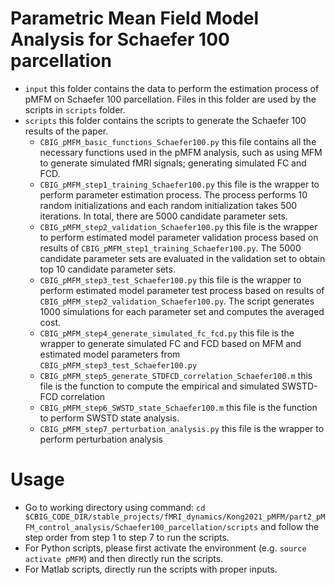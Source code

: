 # Parametric Mean Field Model Analysis for Schaefer 100 parcellation
* `input` this folder contains the data to perform the estimation process of pMFM on Schaefer 100 parcellation. Files in this folder are used by the scripts in `scripts` folder.
* `scripts` this folder contains the scripts to generate the Schaefer 100 results of the paper. 
    * `CBIG_pMFM_basic_functions_Schaefer100.py` this file contains all the necessary functions used in the pMFM analysis, such as using MFM to generate simulated fMRI signals; generating simulated FC and FCD.
    * `CBIG_pMFM_step1_training_Schaefer100.py` this file is the wrapper to perform parameter estimation process. The process performs 10 random initializations and each random initialization takes 500 iterations. In total, there are 5000 candidate parameter sets.
    * `CBIG_pMFM_step2_validation_Schaefer100.py` this file is the wrapper to perform estimated model parameter validation process based on results of `CBIG_pMFM_step1_training_Schaefer100.py`. The 5000 candidate parameter sets are evaluated in the validation set to obtain top 10 candidate parameter sets.
    * `CBIG_pMFM_step3_test_Schaefer100.py` this file is the wrapper to perform estimated model parameter test process based on results of `CBIG_pMFM_step2_validation_Schaefer100.py`. The script generates 1000 simulations for each parameter set and computes the averaged cost.
    * `CBIG_pMFM_step4_generate_simulated_fc_fcd.py` this file is the wrapper to generate simulated FC and FCD based on MFM and estimated model parameters from `CBIG_pMFM_step3_test_Schaefer100.py`
    * `CBIG_pMFM_step5_generate_STDFCD_correlation_Schaefer100.m` this file is the function to compute the empirical and simulated SWSTD-FCD correlation
    * `CBIG_pMFM_step6_SWSTD_state_Schaefer100.m` this file is the function to perform SWSTD state analysis.
    * `CBIG_pMFM_step7_perturbation_analysis.py` this file is the wrapper to perform perturbation analysis

# Usage
* Go to working directory using command: `cd $CBIG_CODE_DIR/stable_projects/fMRI_dynamics/Kong2021_pMFM/part2_pMFM_control_analysis/Schaefer100_parcellation/scripts` and follow the step order from step 1 to step 7 to run the scripts.
* For Python scripts, please first activate the environment (e.g. `source activate pMFM`) and then directly run the scripts. 
* For Matlab scripts, directly run the scripts with proper inputs.